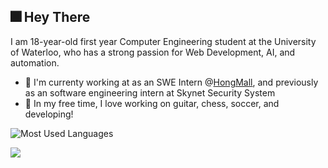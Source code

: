 ## 🎆 Hey There 

I am 18-year-old first year Computer Engineering student at the University of Waterloo, who has a strong passion for Web Development, AI, and automation. 
  * 💼 I'm currenty working at as an SWE Intern @[HongMall](https://www.hongmall.com/index.php/en/home-english-2/), and previously as an software engineering intern at Skynet Security System
  * 🌱 In my free time, I love working on guitar, chess, soccer, and developing! 

![Most Used Languages](https://github-readme-stats.vercel.app/api/top-langs/?username=yanxue06&hide=jupyter%20notebook&layout=compact&theme=dark)

![](https://komarev.com/ghpvc/?username=yanxue06)
